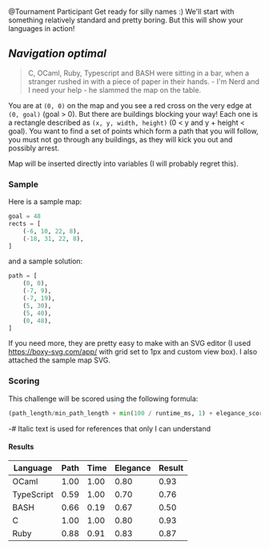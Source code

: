 @Tournament Participant
Get ready for silly names :)
We'll start with something relatively standard and pretty boring.
But this will show your languages in action!

## _Navigation optimal_
> C, OCaml, Ruby, Typescript and BASH were sitting in a bar,
> when a stranger rushed in with a piece of paper in their hands.
> \- I'm Nerd and I need your help - he slammed the map on the table.

You are at `(0, 0)` on the map and you see a red cross on the very edge at `(0, goal)` (goal > 0).
But there are buildings blocking your way! Each one is a rectangle
described as `(x, y, width, height)` (0 < y and y + height < goal).
You want to find a set of points which form a path that you will follow,
you must not go through any buildings, as they will kick you out and possibly arrest.

Map will be inserted directly into variables (I will probably regret this).

### Sample
Here is a sample map:
```python
goal = 48
rects = [
    (-6, 10, 22, 8),
    (-18, 31, 22, 8),
]
```
and a sample solution:
```python
path = [
    (0, 0),
    (-7, 9),
    (-7, 19),
    (5, 30),
    (5, 40),
    (0, 48),
]
```
If you need more, they are pretty easy to make with an SVG editor
(I used https://boxy-svg.com/app/ with grid set to 1px and custom view box).
I also attached the sample map SVG.

### Scoring
This challenge will be scored using the following formula:
```python
(path_length/min_path_length + min(100 / runtime_ms, 1) + elegance_score) / 3
```

-# Italic text is used for references that only I can understand

#### Results
|  Language  | Path | Time | Elegance | **Result** |
| ---------- | ---- | ---- | -------- | ---------- |
| OCaml      | 1.00 | 1.00 |   0.80   |    0.93    |
| TypeScript | 0.59 | 1.00 |   0.70   |    0.76    |
| BASH       | 0.66 | 0.19 |   0.67   |    0.50    |
| C          | 1.00 | 1.00 |   0.80   |    0.93    |
| Ruby       | 0.88 | 0.91 |   0.83   |    0.87    |
